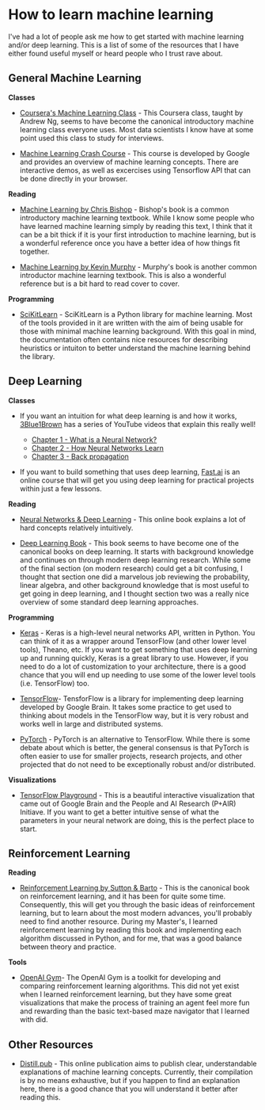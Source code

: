 # How to learn machine learning 
I've had a lot of people ask me how to get started with machine learning and/or deep learning. This is a list of some of the resources that I have either found useful myself or heard people who I trust rave about.  

## General Machine Learning 

**Classes**

* [Coursera's Machine Learning Class](https://www.coursera.org/learn/machine-learning) - This Coursera class, taught by Andrew Ng, seems to have become the canonical introductory machine learning class everyone uses. Most data scientists I know have at some point used this class to study for interviews.

* [Machine Learning Crash Course](https://developers.google.com/machine-learning/crash-course/) - This course is developed by Google and provides an overview of machine learning concepts. There are interactive demos, as well as excercises using Tensorflow API that can be done directly in your browser.

**Reading**

* [Machine Learning by Chris Bishop](http://www.springer.com/gb/book/9780387310732) - Bishop's book is a common introductory machine learning textbook. While I know some people who have learned machine learning simply by reading this text, I think that it can be a bit thick if it is your first introduction to machine learning, but is a wonderful reference once you have a better idea of how things fit together.  

* [Machine Learning by Kevin Murphy](https://mitpress.mit.edu/books/machine-learning-0) - Murphy's book is another common introductor machine learning textbook. This is also a wonderful reference but is a bit hard to read cover to cover. 

**Programming**

* [SciKitLearn](http://scikit-learn.org/stable/) - SciKitLearn is a Python library for machine learning. Most of the tools provided in it are written with the aim of being usable for those with minimal machine learning background. With this goal in mind, the documentation often contains nice resources for describing heuristics or intuiton to better understand the machine learning behind the library. 

## Deep Learning 

**Classes**

* If you want an intuition for what deep learning is and how it works, [3Blue1Brown](https://www.youtube.com/channel/UCYO_jab_esuFRV4b17AJtAw) has a series of YouTube videos that explain this really well! 

    * [Chapter 1 - What is a Neural Network?](https://www.youtube.com/watch?time_continue=7&v=aircAruvnKk)
    * [Chapter 2 - How Neural Networks Learn](https://www.youtube.com/watch?v=IHZwWFHWa-w)
    * [Chapter 3 - Back propagation](https://www.youtube.com/watch?v=Ilg3gGewQ5U)

* If you want to build something that uses deep learning, [Fast.ai](http://www.fast.ai/) is an online course that will get you using deep learning for practical projects within just a few lessons. 

**Reading**

* [Neural Networks & Deep Learning](http://neuralnetworksanddeeplearning.com/) - This online book explains a lot of hard concepts relatively intuitively. 

* [Deep Learning Book](http://www.deeplearningbook.org/) - This book seems to have become one of the canonical books on deep learning. It starts with background knowledge and continues on through modern deep learning research. While some of the final section (on modern research) could get a bit confusing, I thought that section one did a marvelous job reviewing the probability, linear algebra, and other background knowledge that is most useful to get going in deep learning, and I thought section two was a really nice overview of some standard deep learning approaches.

**Programming**

* [Keras](https://keras.io/) - Keras is a high-level neural networks API, written in Python. You can think of it as a wrapper around TensorFlow (and other lower level tools), Theano, etc. If you want to get something that uses deep learning up and running quickly, Keras is a great library to use. However, if you need to do a lot of customization to your architecture, there is a good chance that you will end up needing to use some of the lower level tools (i.e. TensorFlow) too. 

* [TensorFlow](https://www.tensorflow.org/)- TensforFlow is a library for implementing deep learning developed by Google Brain. It takes some practice to get used to thinking about models in the TensorFlow way, but it is very robust and works well in large and distributed systems. 

* [PyTorch](http://pytorch.org/) - PyTorch is an alternative to TensorFlow. While there is some debate about which is better, the general consensus is that PyTorch is often easier to use for smaller projects, research projects, and other projected that do not need to be exceptionally robust and/or distributed. 

**Visualizations**

* [TensorFlow Playground](http://playground.tensorflow.org/#activation=tanh&batchSize=10&dataset=circle&regDataset=reg-plane&learningRate=0.03&regularizationRate=0&noise=0&networkShape=4,2&seed=0.63097&showTestData=false&discretize=false&percTrainData=50&x=true&y=true&xTimesY=false&xSquared=false&ySquared=false&cosX=false&sinX=false&cosY=false&sinY=false&collectStats=false&problem=classification&initZero=false&hideText=false) - This is a beautiful interactive visualization that came out of Google Brain and the People and AI Research (P+AIR) Initiave. If you want to get a better intuitive sense of what the parameters in your neural network are doing, this is the perfect place to start.

## Reinforcement Learning 

**Reading**

* [Reinforcement Learning by Sutton & Barto](https://mitpress.mit.edu/books/reinforcement-learning) - This is the canonical book on reinforcement learning, and it has been for quite some time.  Consequently, this will get you through the basic ideas of reinforcement learning, but to learn about the most modern advances, you'll probably need to find another resource. During my Master's, I learned reinforcement learning by reading this book and implementing each algorithm discussed in Python, and for me, that was a good balance between theory and practice. 

**Tools**

* [OpenAI Gym](https://github.com/openai/gym)- The OpenAI Gym is a toolkit for developing and comparing reinforcement learning algorithms. This did not yet exist when I learned reinforcement learning, but they have some great visualizations that make the process of training an agent feel more fun and rewarding than the basic text-based maze navigator that I learned with did. 

## Other Resources 

* [Distill.pub](https://distill.pub/) - This online publication aims to publish clear, understandable explanations of machine learning concepts. Currently, their compilation is by no means exhaustive, but if you happen to find an explanation here, there is a good chance that you will understand it better after reading this. 
